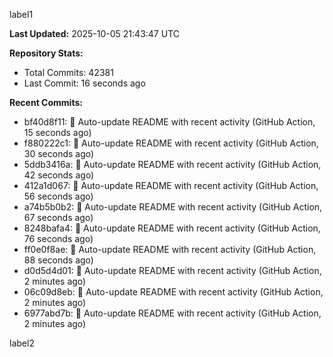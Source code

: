 
label1 
<!-- ACTIVITY_START -->
**Last Updated:** 2025-10-05 21:43:47 UTC

**Repository Stats:**
- Total Commits: 42381
- Last Commit: 16 seconds ago

**Recent Commits:**
- bf40d8f11: 🤖 Auto-update README with recent activity (GitHub Action, 15 seconds ago)
- f880222c1: 🤖 Auto-update README with recent activity (GitHub Action, 30 seconds ago)
- 5ddb3416a: 🤖 Auto-update README with recent activity (GitHub Action, 42 seconds ago)
- 412a1d067: 🤖 Auto-update README with recent activity (GitHub Action, 56 seconds ago)
- a74b5b0b2: 🤖 Auto-update README with recent activity (GitHub Action, 67 seconds ago)
- 8248bafa4: 🤖 Auto-update README with recent activity (GitHub Action, 76 seconds ago)
- ff0e0f8ae: 🤖 Auto-update README with recent activity (GitHub Action, 88 seconds ago)
- d0d5d4d01: 🤖 Auto-update README with recent activity (GitHub Action, 2 minutes ago)
- 06c09d8eb: 🤖 Auto-update README with recent activity (GitHub Action, 2 minutes ago)
- 6977abd7b: 🤖 Auto-update README with recent activity (GitHub Action, 2 minutes ago)
<!-- ACTIVITY_END -->

label2
